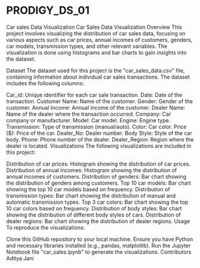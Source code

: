 # PRODIGY_DS_01
Car sales Data Visualization
Car Sales Data Visualization
Overview
This project involves visualizing the distribution of car sales data, focusing on various aspects such as car prices, annual incomes of customers, genders, car models, transmission types, and other relevant variables. The visualization is done using histograms and bar charts to gain insights into the dataset.

Dataset
The dataset used for this project is the "car_sales_data.csv" file, containing information about individual car sales transactions. The dataset includes the following columns:

Car_id: Unique identifier for each car sale transaction.
Date: Date of the transaction.
Customer Name: Name of the customer.
Gender: Gender of the customer.
Annual Income: Annual income of the customer.
Dealer Name: Name of the dealer where the transaction occurred.
Company: Car company or manufacturer.
Model: Car model.
Engine: Engine type.
Transmission: Type of transmission (manual/auto).
Color: Car color.
Price ($): Price of the car.
Dealer_No: Dealer number.
Body Style: Style of the car body.
Phone: Phone number of the dealer.
Dealer_Region: Region where the dealer is located.
Visualizations
The following visualizations are included in this project:

Distribution of car prices: Histogram showing the distribution of car prices.
Distribution of annual incomes: Histogram showing the distribution of annual incomes of customers.
Distribution of genders: Bar chart showing the distribution of genders among customers.
Top 10 car models: Bar chart showing the top 10 car models based on frequency.
Distribution of transmission types: Bar chart showing the distribution of manual and automatic transmission types.
Top 3 car colors: Bar chart showing the top 10 car colors based on frequency.
Distribution of body styles: Bar chart showing the distribution of different body styles of cars.
Distribution of dealer regions: Bar chart showing the distribution of dealer regions.
Usage
To reproduce the visualizations:

Clone this GitHub repository to your local machine.
Ensure you have Python and necessary libraries installed (e.g., pandas, matplotlib).
Run the Jupyter Notebook file "car_sales.ipynb" to generate the visualizations.
Contributors
Aditya Jani
